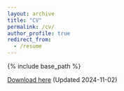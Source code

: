 ```yaml
---
layout: archive
title: "CV"
permalink: /cv/
author_profile: true
redirect_from:
  - /resume
---
```


{% include base_path %}

[Download here](/files/KEW_CV_20241102.pdf) (Updated 2024-11-02)
